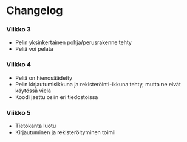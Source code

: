 # Changelog

### Viikko 3
* Pelin yksinkertainen pohja/perusrakenne tehty
* Peliä voi pelata

### Viikko 4
* Peliä on hienosäädetty
* Pelin kirjautumisikkuna ja rekisteröinti-ikkuna tehty, mutta ne eivät käytössä vielä
* Koodi jaettu osiin eri tiedostoissa

### Viikko 5
* Tietokanta luotu
* Kirjautuminen ja rekisteröityminen toimii
